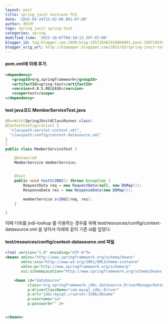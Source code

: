 ```yaml
---
layout: post
title: spring junit testcase 작성
date: '2015-03-24T22:42:00.001-07:00'
author: 페이퍼
tags: spring junit spring-test
categories: spring
modified_time: '2015-10-07T00:10:13.397-07:00'
blogger_id: tag:blogger.com,1999:blog-335715462918866001.post-1507101564013434217
blogger_orig_url: http://kimpaper.blogspot.com/2015/03/spring-junit-testcase.html
---
```


#### pom.xml에 아래 추가. 
```xml
<dependency>
   <groupId>org.springframework</groupId>
   <artifactId>spring-test</artifactId>
   <version>4.0.5.RELEASE</version>
   <scope>test</scope>
</dependency>
```


#### test java코드 MemberServiceTest.java  
```java
@RunWith(SpringJUnit4ClassRunner.class)
@ContextConfiguration( {
  "classpath:servlet-context.xml",
  "classpath:config/context-datasource.xml"
}
)
public class MemberServiceTest {

    @Autowired
    MemberService memberService;


    @Test
    public void testSr2002() throws Exception {
        RequestData req = new RequestData(null, new DbMap());
        ResponseData res = new ResponseData(new DbMap());

        memberService.sr2002(req, res);
    }

}
```



이때 디비를 jndi-lookup 를 이용하는 경우를 위해 test/resources/config/context-datasource.xml 을 넣어서 아래와 같이 기존 id를 덮었다.

#### test/resources/config/context-datasource.xml 파일 
```xml
<?xml version="1.0" encoding="UTF-8"?>
<beans xmlns="http://www.springframework.org/schema/beans"
       xmlns:xsi="http://www.w3.org/2001/XMLSchema-instance"
       xmlns:p="http://www.springframework.org/schema/p"
       xsi:schemaLocation="http://www.springframework.org/schema/beans http://www.springframework.org/schema/beans/spring-beans.xsd">

    <bean id="dataSource"
          class="org.springframework.jdbc.datasource.DriverManagerDataSource"
          p:driverClassName="com.mysql.jdbc.Driver"
          p:url="jdbc:mysql://server:3306/dbname"
          p:username="sa"
          p:password="" />


</beans>
```



